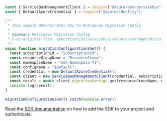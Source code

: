```javascript
const { ServiceBusManagementClient } = require("@azure/arm-servicebus");
const { DefaultAzureCredential } = require("@azure/identity");

/**
 * This sample demonstrates how to Retrieves Migration Config
 *
 * @summary Retrieves Migration Config
 * x-ms-original-file: specification/servicebus/resource-manager/Microsoft.ServiceBus/stable/2021-11-01/examples/Migrationconfigurations/SBMigrationconfigurationGet.json
 */
async function migrationConfigurationsGet() {
  const subscriptionId = "SubscriptionId";
  const resourceGroupName = "ResourceGroup";
  const namespaceName = "sdk-Namespace-41";
  const configName = "$default";
  const credential = new DefaultAzureCredential();
  const client = new ServiceBusManagementClient(credential, subscriptionId);
  const result = await client.migrationConfigs.get(resourceGroupName, namespaceName, configName);
  console.log(result);
}

migrationConfigurationsGet().catch(console.error);
```

Read the [SDK documentation](https://github.com/Azure/azure-sdk-for-js/blob/%40azure%2Farm-servicebus_6.0.0/sdk/servicebus/arm-servicebus/README.md) on how to add the SDK to your project and authenticate.
